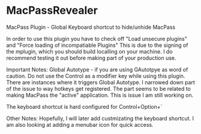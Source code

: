 # MacPassRevealer
MacPass Plugin - Global Keyboard shortcut to hide/unhide MacPass

In order to use this plugin you have to check off "Load unsecure plugins" and "Force loading of incompatiable Plugins"
This is due to the signing of the mplugin, which you should build localling on your machine. 
I do recommend testing it out before making part of your production use. 

Important Notes:
Global Autotype - if you are using GAutotpye as word of caution. Do not use the Control as a modifier key while using
this plugin.
There are instances where it triggers Global Autotype. I narrowed down part of the issue to way hotkeys get registered.
The part seems to be related to making MacPass the "active" application. This is issue I am still working on.

The keyboard shortcut is hard configured for Control+Option+`


Other Notes:
Hopefully, I will later add custmizating the keyboard shortcut. 
I am also looking at adding a menubar icon for quick access.

